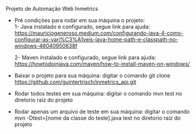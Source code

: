 Projeto de Automação Web Inmetrics
- Pré condições para rodar em sua máquina o projeto:\
1- Java instalado e configurado, segue link para ajuda: https://mauriciogeneroso.medium.com/configurando-java-4-como-configurar-as-vari%C3%A1veis-java-home-path-e-classpath-no-windows-46040950638f

  2- Maven instalado e configurado, segue link para ajuda: https://howtodoinjava.com/maven/how-to-install-maven-on-windows/
  

- Baixar o projeto para sua máquina:
digitar o comando git clone https://github.com/guintertrisch/inmetrics_api.git

- Rodar todos testes em sua máquina:
digitar o comando mvn test no diretorio raiz do projeto

- Rodar apenas um arquivo de teste em sua máquina:
digitar o comando mvn -Dtest=[nome da classe do teste].java test no diretorio raiz do projeto
